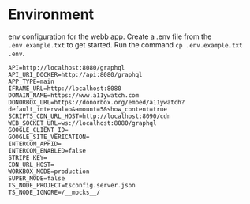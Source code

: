 # Environment

env configuration for the webb app. Create a .env file from the `.env.example.txt` to get started.
Run the command `cp .env.example.txt .env`.

```
API=http://localhost:8080/graphql
API_URI_DOCKER=http://api:8080/graphql
APP_TYPE=main
IFRAME_URL=http://localhost:8080
DOMAIN_NAME=https://www.a11ywatch.com
DONORBOX_URL=https://donorbox.org/embed/a11ywatch?default_interval=o&amount=5&show_content=true
SCRIPTS_CDN_URL_HOST=http://localhost:8090/cdn
WEB_SOCKET_URL=ws://localhost:8080/graphql
GOOGLE_CLIENT_ID=
GOOGLE_SITE_VERICATION=
INTERCOM_APPID=
INTERCOM_ENABLED=false
STRIPE_KEY=
CDN_URL_HOST=
WORKBOX_MODE=production
SUPER_MODE=false
TS_NODE_PROJECT=tsconfig.server.json
TS_NODE_IGNORE=/__mocks__/
```
